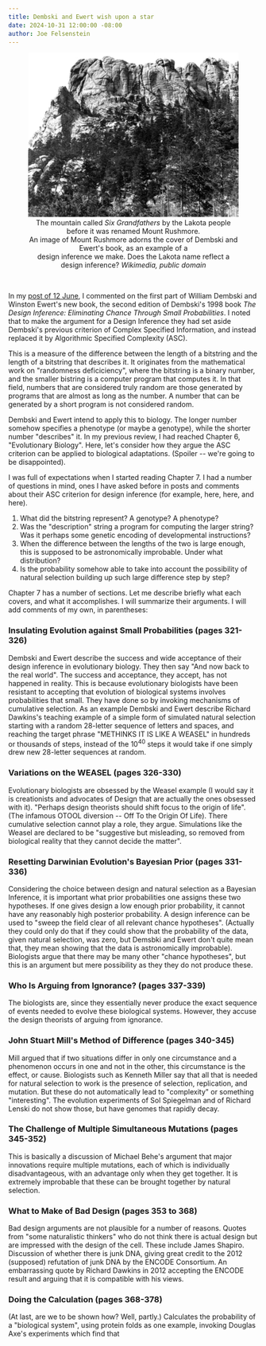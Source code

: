 ```yaml
---
title: Dembski and Ewert wish upon a star
date: 2024-10-31 12:00:00 -08:00
author: Joe Felsenstein
---
```



<div align="center"><figure><img width="600px" src="/uploads/2023/Six_Grandfathers.jpg" alt="[Six grandfathers image]">
<figcaption><div align="center">The mountain called <em>Six Grandfathers</em> by the 
Lakota people before it was renamed Mount Rushmore.<br> An image of Mount Rushmore adorns the cover of Dembski and 
  Ewert's book, as an example of a<br/> design inference we make. Does the Lakota name reflect 
a design inference? <em>Wikimedia, public domain</em></figcaption></figure></div>

<p>&nbsp;</p>

In my <a href="https://pandasthumb.github.io/posts/2024/2024-06-12-dembskiewert1.html">post of 12 June</a>, I commented on the first part of William 
Dembski and Winston Ewert's new book, the second edition of Dembski's 
1998 book <em>The Design Inference: Eliminating Chance 
Through Small Probabilities</em>.   I noted that to make the argument 
for a Design Inference they had set aside Dembski's previous criterion 
of Complex Specified Information, and instead replaced it by 
Algorithmic Specified Complexity (ASC).

This is a measure of the difference between the length of a bitstring and the length of a bitstring that describes it. 
It originates from the mathematical work on "randomness deficiciency", where the bitstring is a binary number, and the smaller bistring is a computer program that computes it.  In that field, numbers that are considered truly random are those generated by programs that are almost as long as the number.  A number that can be generated by a short program is not considered random.

Dembski and Ewert intend to apply this to biology.  The longer number somehow specifies a phenotype (or maybe a 
genotype), while the shorter number "describes" it.  In my previous review, I had reached Chapter 6, "Evolutionary Biology".  Here, let's consider how they argue the ASC criterion can be applied to biological adaptations.  (Spoiler -- we're going to be disappointed).

<!--more-->

I was full of expectations when I started reading Chapter 7.  I had a number of questions in mind, ones I have 
asked before in posts and comments about their ASC criterion for design inference (for example, here, here, and here).

1. What did the bitstring represent? A genotype?  A phenotype?
2. Was the "description" string a program for computing the larger string?  Was it perhaps some genetic encoding of developmental instructions?
3. When the difference between the lengths of the two is large enough, this is supposed to be astronomically improbable.  Under what distribution?
4. Is the probability somehow able to take into account the possibility of natural selection building up such
large difference step by step?

Chapter 7 has a number of sections.  Let me describe briefly what each covers, and what it accomplishes.  I will summarize their arguments.  I will add comments of my own, in parentheses:

### Insulating Evolution against Small Probabilities (pages 321-326) ##

Dembski and Ewert describe the success and wide acceptance of their design inference in evolutionary biology.  They then say "And now back to the real world".  The success and acceptance, they accept, has not happened in reality.  This is because evolutionary biologists have been resistant to accepting that evolution of biological systems involves 
probabilities that small.  They have done so by invoking mechanisms of cumulative selection.  As an example Dembski and Ewert describe Richard Dawkins's teaching example of a simple form of simulated natural selection starting with a random 28-letter sequence of letters and spaces, and reaching the target phrase "METHINKS IT IS LIKE A WEASEL" in hundreds or thousands of steps, instead of the 10<sup>40</sup> steps it would take if one simply drew new 28-letter sequences at random.

### Variations on the WEASEL (pages 326-330) ###

Evolutionary biologists are obsessed by the Weasel example (I would say it is creationists and advocates of Design that 
are actually the ones obsessed with it). "Perhaps design theorists should shift focus to the origin of life".  (The infamous OTOOL diversion -- Off To the Origin Of Life).  There cumulative selection cannot play a role, they argue.  Simulations like the Weasel are declared to be "suggestive but misleading, so removed from biological reality that they cannot decide the matter".

### Resetting Darwinian Evolution's Bayesian Prior (pages 331-336) ###

Considering the choice between design and natural selection as a Bayesian Inference, it is important what prior probabilities one assigns these two hypotheses.  If one gives design a low enough prior probability, it cannot have any reasonably high posterior probability.  A design inference can be used to "sweep the field clear of all relevant chance hypotheses". (Actually they could only do that if they could show that the probability of the data, given natural selection, was zero, but Demsbki and Ewert don't quite mean that, they mean showing that the data is astronomically improbable).  Biologists argue that there may be many other "chance hypotheses", but this is an argument but mere possibility as they they do not produce these.

### Who Is Arguing from Ignorance? (pages 337-339) ###

The biologists are, since they essentially never produce the exact sequence of events needed to evolve these biological systems.  However, they accuse the design theorists of arguing from ignorance.


### John Stuart Mill's Method of Difference (pages 340-345) ###

Mill argued that if two situations differ in only one circumstance and a phenomenon occurs in one and not in the other, this circumstance is the effect, or cause.   Biologists such as Kenneth Miller say that all that is needed for natural selection to work is the presence of selection, replication, and mutation.  But these do not automatically lead to "complexity" or something "interesting".  The evolution experiments of Sol Spiegelman and of Richard Lenski do not show those, but have genomes that rapidly decay.

### The Challenge of Multiple Simultaneous Mutations (pages 345-352) ###

This is basically a discussion of Michael Behe's argument that major innovations require multiple mutations, each of which is individually disadvantageous, with an advantage only when they get together.  It is extremely improbable that these can be brought together by natural selection.

### What to Make of Bad Design (pages 353 to 368)  ###

Bad design arguments are not plausible for a number of reasons.  Quotes from "some naturalistic thinkers" who do not think there is actual design but are impressed with the design of the  cell.  These include James Shapiro.  Discussion of whether there is junk DNA, giving great credit to the 2012 (supposed) refutation of junk DNA by the ENCODE Consortium.  An embarrassing quote by Richard Dawkins in 2012 accepting the ENCODE result and arguing that it is compatible with his views.

### Doing the Calculation (pages 368-378) ###

(At last, are we to be shown how?  Well, partly.)  Calculates the probability of a "biological system", using protein folds as one example, invoking Douglas Axe's experiments which find that

